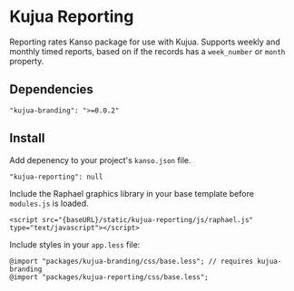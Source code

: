 # Kujua Reporting

Reporting rates Kanso package for use with Kujua. Supports weekly and monthly
timed reports, based on if the records has a `week_number` or `month` property.

## Dependencies

```
"kujua-branding": ">=0.0.2"
```

## Install

Add depenency to your project's `kanso.json` file.

```
"kujua-reporting": null
```

Include the Raphael graphics library in your base template before `modules.js` is loaded.

```
<script src="{baseURL}/static/kujua-reporting/js/raphael.js" type="text/javascript"></script>
```

Include styles in your `app.less` file:

```
@import "packages/kujua-branding/css/base.less"; // requires kujua-branding
@import "packages/kujua-reporting/css/base.less";
```

